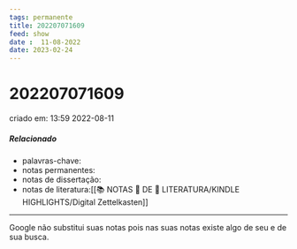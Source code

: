 ```yaml
---
tags: permanente
title: 202207071609
feed: show
date :  11-08-2022
date: 2023-02-24
---
```


# 202207071609

criado em: 13:59 2022-08-11

##### Relacionado

- palavras-chave: 
- notas permanentes: 
- notas de dissertação:
- notas de literatura:[[📚 NOTAS 📖 DE 📘 LITERATURA/KINDLE HIGHLIGHTS/Digital Zettelkasten]]

---

Google não substitui suas notas pois nas suas notas existe algo de seu e de sua busca.
